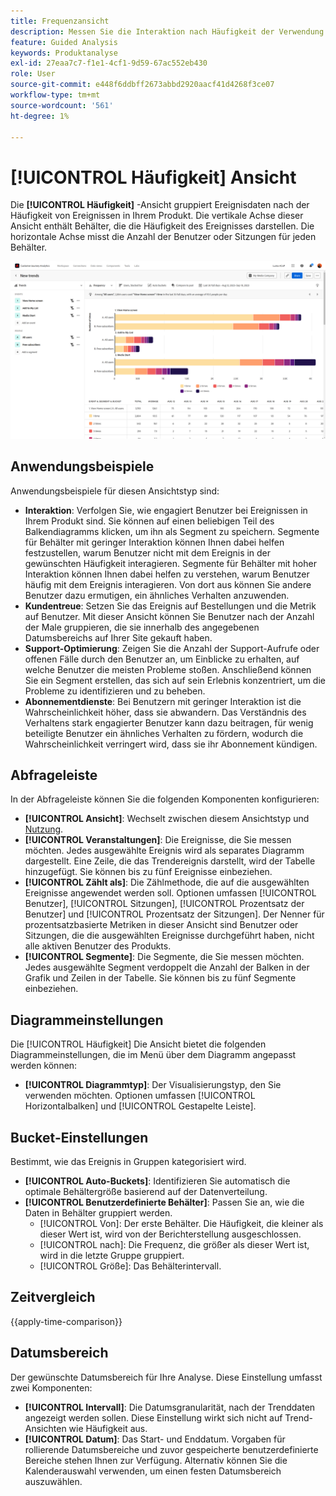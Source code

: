 ```yaml
---
title: Frequenzansicht
description: Messen Sie die Interaktion nach Häufigkeit der Verwendung.
feature: Guided Analysis
keywords: Produktanalyse
exl-id: 27eaa7c7-f1e1-4cf1-9d59-67ac552eb430
role: User
source-git-commit: e448f6ddbff2673abbd2920aacf41d4268f3ce07
workflow-type: tm+mt
source-wordcount: '561'
ht-degree: 1%

---
```


# [!UICONTROL Häufigkeit] Ansicht

Die **[!UICONTROL Häufigkeit]** -Ansicht gruppiert Ereignisdaten nach der Häufigkeit von Ereignissen in Ihrem Produkt. Die vertikale Achse dieser Ansicht enthält Behälter, die die Häufigkeit des Ereignisses darstellen. Die horizontale Achse misst die Anzahl der Benutzer oder Sitzungen für jeden Behälter.

![Häufigkeit, Screenshot](../assets/frequency-stacked.png)

## Anwendungsbeispiele

Anwendungsbeispiele für diesen Ansichtstyp sind:

* **Interaktion**: Verfolgen Sie, wie engagiert Benutzer bei Ereignissen in Ihrem Produkt sind. Sie können auf einen beliebigen Teil des Balkendiagramms klicken, um ihn als Segment zu speichern. Segmente für Behälter mit geringer Interaktion können Ihnen dabei helfen festzustellen, warum Benutzer nicht mit dem Ereignis in der gewünschten Häufigkeit interagieren. Segmente für Behälter mit hoher Interaktion können Ihnen dabei helfen zu verstehen, warum Benutzer häufig mit dem Ereignis interagieren. Von dort aus können Sie andere Benutzer dazu ermutigen, ein ähnliches Verhalten anzuwenden.
* **Kundentreue**: Setzen Sie das Ereignis auf Bestellungen und die Metrik auf Benutzer. Mit dieser Ansicht können Sie Benutzer nach der Anzahl der Male gruppieren, die sie innerhalb des angegebenen Datumsbereichs auf Ihrer Site gekauft haben.
* **Support-Optimierung**: Zeigen Sie die Anzahl der Support-Aufrufe oder offenen Fälle durch den Benutzer an, um Einblicke zu erhalten, auf welche Benutzer die meisten Probleme stoßen. Anschließend können Sie ein Segment erstellen, das sich auf sein Erlebnis konzentriert, um die Probleme zu identifizieren und zu beheben.
* **Abonnementdienste**: Bei Benutzern mit geringer Interaktion ist die Wahrscheinlichkeit höher, dass sie abwandern. Das Verständnis des Verhaltens stark engagierter Benutzer kann dazu beitragen, für wenig beteiligte Benutzer ein ähnliches Verhalten zu fördern, wodurch die Wahrscheinlichkeit verringert wird, dass sie ihr Abonnement kündigen.

## Abfrageleiste

In der Abfrageleiste können Sie die folgenden Komponenten konfigurieren:

* **[!UICONTROL Ansicht]**: Wechselt zwischen diesem Ansichtstyp und [Nutzung](usage.md).
* **[!UICONTROL Veranstaltungen]**: Die Ereignisse, die Sie messen möchten. Jedes ausgewählte Ereignis wird als separates Diagramm dargestellt. Eine Zeile, die das Trendereignis darstellt, wird der Tabelle hinzugefügt. Sie können bis zu fünf Ereignisse einbeziehen.
* **[!UICONTROL Zählt als]**: Die Zählmethode, die auf die ausgewählten Ereignisse angewendet werden soll. Optionen umfassen [!UICONTROL Benutzer],  [!UICONTROL Sitzungen],  [!UICONTROL Prozentsatz der Benutzer] und  [!UICONTROL Prozentsatz der Sitzungen]. Der Nenner für prozentsatzbasierte Metriken in dieser Ansicht sind Benutzer oder Sitzungen, die die ausgewählten Ereignisse durchgeführt haben, nicht alle aktiven Benutzer des Produkts.
* **[!UICONTROL Segmente]**: Die Segmente, die Sie messen möchten. Jedes ausgewählte Segment verdoppelt die Anzahl der Balken in der Grafik und Zeilen in der Tabelle. Sie können bis zu fünf Segmente einbeziehen.

## Diagrammeinstellungen

Die [!UICONTROL Häufigkeit] Die Ansicht bietet die folgenden Diagrammeinstellungen, die im Menü über dem Diagramm angepasst werden können:

* **[!UICONTROL Diagrammtyp]**: Der Visualisierungstyp, den Sie verwenden möchten. Optionen umfassen [!UICONTROL Horizontalbalken] und [!UICONTROL Gestapelte Leiste].

## Bucket-Einstellungen

Bestimmt, wie das Ereignis in Gruppen kategorisiert wird.

* **[!UICONTROL Auto-Buckets]**: Identifizieren Sie automatisch die optimale Behältergröße basierend auf der Datenverteilung.
* **[!UICONTROL Benutzerdefinierte Behälter]**: Passen Sie an, wie die Daten in Behälter gruppiert werden.
   * [!UICONTROL Von]: Der erste Behälter. Die Häufigkeit, die kleiner als dieser Wert ist, wird von der Berichterstellung ausgeschlossen.
   * [!UICONTROL nach]: Die Frequenz, die größer als dieser Wert ist, wird in die letzte Gruppe gruppiert.
   * [!UICONTROL Größe]: Das Behälterintervall.

## Zeitvergleich

{{apply-time-comparison}}

## Datumsbereich

Der gewünschte Datumsbereich für Ihre Analyse. Diese Einstellung umfasst zwei Komponenten:

* **[!UICONTROL Intervall]**: Die Datumsgranularität, nach der Trenddaten angezeigt werden sollen. Diese Einstellung wirkt sich nicht auf Trend-Ansichten wie Häufigkeit aus.
* **[!UICONTROL Datum]**: Das Start- und Enddatum. Vorgaben für rollierende Datumsbereiche und zuvor gespeicherte benutzerdefinierte Bereiche stehen Ihnen zur Verfügung. Alternativ können Sie die Kalenderauswahl verwenden, um einen festen Datumsbereich auszuwählen.
